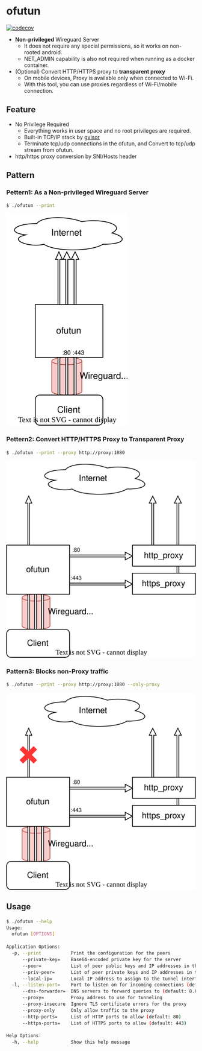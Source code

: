 # ofutun

[![codecov](https://codecov.io/gh/hrntknr/ofutun/graph/badge.svg?token=hNdnPbljmu)](https://codecov.io/gh/hrntknr/ofutun)

- **Non-privileged** Wireguard Server
  - It does not require any special permissions, so it works on non-rooted android.
  - NET_ADMIN capability is also not required when running as a docker container.
- (Optional) Convert HTTP/HTTPS proxy to **transparent proxy**
  - On mobile devices, Proxy is available only when connected to Wi-Fi.  
  - With this tool, you can use proxies regardless of Wi-Fi/mobile connection.

## Feature

- No Privilege Required
  - Everything works in user space and no root privileges are required.
  - Built-in TCP/IP stack by [gvisor](https://gvisor.dev/)
  - Terminate tcp/udp connections in the ofutun, and Convert to tcp/udp stream from ofutun.
- http/https proxy conversion by SNI/Hosts header

## Pattern

### Pettern1: As a Non-privileged Wireguard Server

```sh
$ ./ofutun --print
```

![arch](./arch.drawio.svg)

### Pettern2: Convert HTTP/HTTPS Proxy to Transparent Proxy

```sh
$ ./ofutun --print --proxy http://proxy:1080
```

![arch](./arch-proxy.drawio.svg)

### Pattern3: Blocks non-Proxy traffic

```sh
$ ./ofutun --print --proxy http://proxy:1080 --only-proxy
```

![arch](./arch-only-proxy.drawio.svg)

## Usage

```sh
$ ./ofutun --help
Usage:
  ofutun [OPTIONS]

Application Options:
  -p, --print           Print the configuration for the peers
      --private-key=    Base64-encoded private key for the server
      --peer=           List of peer public keys and IP addresses in the format <public-key>,<ip1>,<ip2>,...
      --priv-peer=      List of peer private keys and IP addresses in the format <private-key>,<ip1>,<ip2>,...
      --local-ip=       Local IP address to assign to the tunnel interface (default: 192.168.0.1, fc00::1)
  -l, --listen-port=    Port to listen on for incoming connections (default: 51820)
      --dns-forwarder=  DNS servers to forward queries to (default: 8.8.8.8, 1.1.1.1)
      --proxy=          Proxy address to use for tunneling
      --proxy-insecure  Ignore TLS certificate errors for the proxy
      --proxy-only      Only allow traffic to the proxy
      --http-ports=     List of HTTP ports to allow (default: 80)
      --https-ports=    List of HTTPS ports to allow (default: 443)

Help Options:
  -h, --help            Show this help message
```
